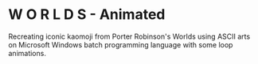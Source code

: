 # W O R L D S - Animated
Recreating iconic kaomoji from Porter Robinson's Worlds using ASCII arts on Microsoft Windows batch programming language with some loop animations.
